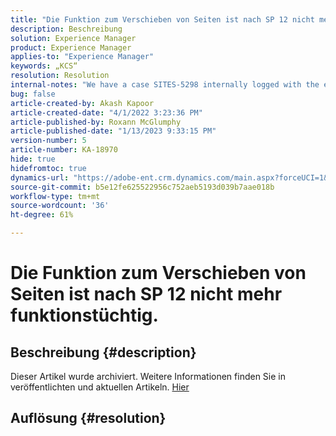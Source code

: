 ```yaml
---
title: "Die Funktion zum Verschieben von Seiten ist nach SP 12 nicht mehr funktionstüchtig."
description: Beschreibung
solution: Experience Manager
product: Experience Manager
applies-to: "Experience Manager"
keywords: „KCS“
resolution: Resolution
internal-notes: "We have a case SITES-5298 internally logged with the engineering team. As per the latest update from the engineering team on SITES-5298, The fix should be officially available in AEM 6.5 SP13"
bug: false
article-created-by: Akash Kapoor
article-created-date: "4/1/2022 3:23:36 PM"
article-published-by: Roxann McGlumphy
article-published-date: "1/13/2023 9:33:15 PM"
version-number: 5
article-number: KA-18970
hide: true
hidefromtoc: true
dynamics-url: "https://adobe-ent.crm.dynamics.com/main.aspx?forceUCI=1&pagetype=entityrecord&etn=knowledgearticle&id=f80317b1-cfb1-ec11-9840-0022480bdaa1"
source-git-commit: b5e12fe625522956c752aeb5193d039b7aae018b
workflow-type: tm+mt
source-wordcount: '36'
ht-degree: 61%

---
```


# Die Funktion zum Verschieben von Seiten ist nach SP 12 nicht mehr funktionstüchtig.

## Beschreibung {#description}

Dieser Artikel wurde archiviert. Weitere Informationen finden Sie in veröffentlichten und aktuellen Artikeln. [Hier](https://experienceleague.adobe.com/search.html?lang=de#sort=relevancy)

## Auflösung {#resolution}

